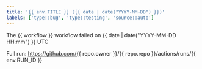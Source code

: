 ```yaml
---
title: '{{ env.TITLE }} ({{ date | date("YYYY-MM-DD") }})'
labels: ['type::bug', 'type::testing', 'source::auto']
---
```


The {{ workflow }} workflow failed on {{ date | date("YYYY-MM-DD HH:mm") }} UTC

Full run: https://github.com/{{ repo.owner }}/{{ repo.repo }}/actions/runs/{{ env.RUN_ID }}
